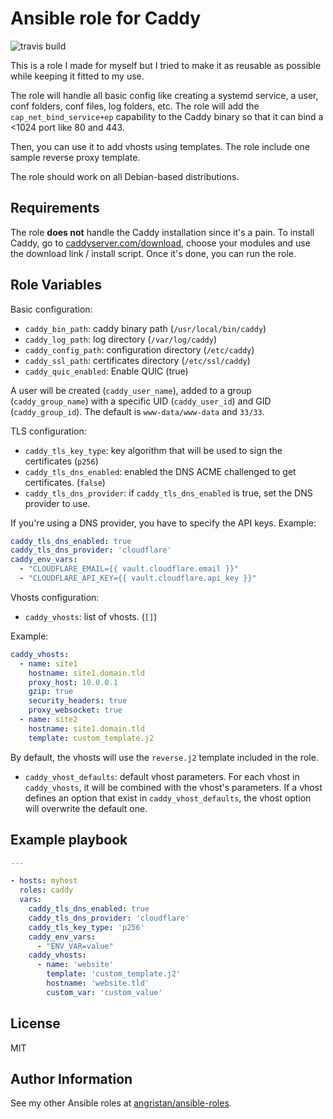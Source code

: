# Ansible role for Caddy 

![travis build](https://api.travis-ci.com/angristan/ansible-caddy.svg?branch=master)

This is a role I made for myself but I tried to make it as reusable as possible while keeping it fitted to my use.

The role will handle all basic config like creating a systemd service, a user, conf folders, conf files, log folders, etc. 
The role will add the `cap_net_bind_service+ep` capability to the Caddy binary so that it can bind a <1024 port like 80 and 443.

Then, you can use it to add vhosts using templates. The role include one sample reverse proxy template.

The role should work on all Debian-based distributions.

## Requirements

The role **does not** handle the Caddy installation since it's a pain. To install Caddy, go to [caddyserver.com/download](https://caddyserver.com/download), choose your modules and use the download link / install script. Once it's done, you can run the role.

## Role Variables

Basic configuration:

- `caddy_bin_path`: caddy binary path (`/usr/local/bin/caddy`)
- `caddy_log_path`: log directory (`/var/log/caddy`)
- `caddy_config_path`: configuration directory (`/etc/caddy`)
- `caddy_ssl_path`: certificates directory (`/etc/ssl/caddy`)
- `caddy_quic_enabled`: Enable QUIC (true)

A user will be created (`caddy_user_name`), added to a group (`caddy_group_name`) with a specific UID (`caddy_user_id`) and GID (`caddy_group_id`). The default is `www-data/www-data` and `33/33`.

TLS configuration:

- `caddy_tls_key_type`: key algorithm that will be used to sign the certificates (`p256`)
- `caddy_tls_dns_enabled`: enabled the DNS ACME challenged to get certificates. (`false`)
- `caddy_tls_dns_provider`: if `caddy_tls_dns_enabled` is true, set the DNS provider to use.

If you're using a DNS provider, you have to specify the API keys. Example:

```yaml
caddy_tls_dns_enabled: true
caddy_tls_dns_provider: 'cloudflare'
caddy_env_vars:
  - "CLOUDFLARE_EMAIL={{ vault.cloudflare.email }}"
  - "CLOUDFLARE_API_KEY={{ vault.cloudflare.api_key }}"
```

Vhosts configuration:

- `caddy_vhosts`: list of vhosts. (`[]`)

Example:

```yml
caddy_vhosts:
  - name: site1
    hostname: site1.domain.tld
    proxy_host: 10.0.0.1
    gzip: true
    security_headers: true
    proxy_websocket: true
  - name: site2
    hostname: site1.domain.tld
    template: custom_template.j2
```

By default, the vhosts will use the `reverse.j2` template included in the role.

- `caddy_vhost_defaults`: default vhost parameters. For each vhost in `caddy_vhosts`, it will be combined with the vhost's parameters. If a vhost defines an option that exist in `caddy_vhost_defaults`, the vhost option will overwrite the default one.

## Example playbook

```yaml
---

- hosts: myhost
  roles: caddy
  vars:
    caddy_tls_dns_enabled: true
    caddy_tls_dns_provider: 'cloudflare'
    caddy_tls_key_type: 'p256'
    caddy_env_vars:
      - "ENV_VAR=value"
    caddy_vhosts:
      - name: 'website'
        template: 'custom_template.j2'
        hostname: 'website.tld'
        custom_var: 'custom_value'
```

## License

MIT

## Author Information

See my other Ansible roles at [angristan/ansible-roles](https://github.com/angristan/ansible-roles).
